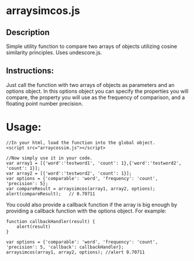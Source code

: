arraysimcos.js
===========

Description
-----------

Simple utility function to compare two arrays of objects utilizing cosine similarity principles.
Uses undescore.js.


Instructions:
------------
Just call the function with two arrays of objects as parameters and an options object.
In this options object you can specify the properties you will compare, the property
you will use as the frequency of comparison, and a floating point number precision.


Usage:
===========
	//In your html, load the function into the global object.
	<script src="arraycossim.js"></script>
	
	//Now simply use it in your code.
	var array1 = [{'word':'testword1', 'count': 1},{'word':'testword2', 'count': 1}];
	var array2 = [{'word':'testword2', 'count': 1}];
	var options = {'comparable': 'word', 'frequency': 'count', 'precision': 5};
	var compareResult = arraysimcos(array1, array2, options);
	alert(compareResult);	// 0.70711

You could also provide a callback function if the array is big enough by providing a callback
function with the options object. For example:

	function callbackHandler(result) {
		alert(result)
	}
	
	var options = {'comparable': 'word', 'frequency': 'count', 'precision': 5, 'callback': callbackHandler};
	arraysimcos(array1, array2, options); //alert 0.70711